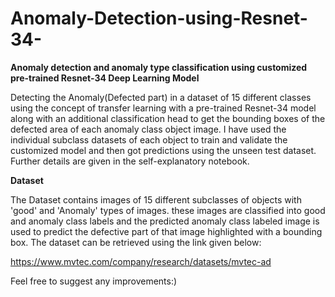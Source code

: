 # Anomaly-Detection-using-Resnet-34-
**Anomaly detection and anomaly type classification using customized pre-trained Resnet-34 Deep Learning Model**

Detecting the Anomaly(Defected part) in a dataset of 15 different classes using the concept of transfer learning  with a pre-trained Resnet-34 model along with an additional classification head to get the bounding boxes of the defected area of each anomaly class object image. I have used the individual subclass datasets of each object to train and validate the customized model and then got predictions using the unseen test dataset. Further details are given in the self-explanatory notebook.  

**Dataset**

The Dataset contains images of 15 different subclasses of objects with 'good' and 'Anomaly' types of images. these images are classified into good and anomaly class labels and the predicted anomaly class labeled image is used to predict the defective part of that image highlighted with a bounding box. The dataset can be retrieved using the link given below:

https://www.mvtec.com/company/research/datasets/mvtec-ad

Feel free to suggest any improvements:)
